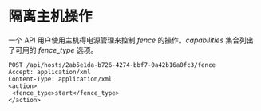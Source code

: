 # 隔离主机操作

一个 API 用户使用主机得电源管理来控制 *fence* 的操作。*capabilities*
集合列出了可用的 *fence\_type* 选项。

                
    POST /api/hosts/2ab5e1da-b726-4274-bbf7-0a42b16a0fc3/fence
    Accept: application/xml
    Content-Type: application/xml
    <action>
     <fence_type>start</fence_type>
    </action>

              
